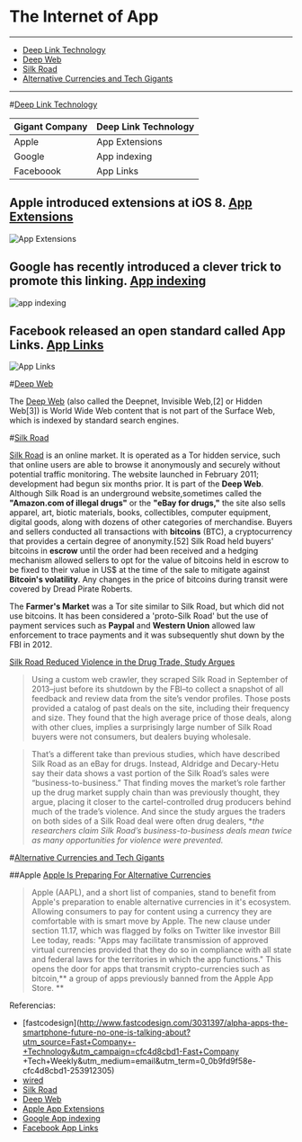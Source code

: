 The Internet of App
====================
---
<!-- MarkdownTOC depth=2 -->

- [Deep Link Technology](deep-link-technology)
- [Deep Web](#deep-web)
- [Silk Road](#silk-road)
- [Alternative Currencies and Tech Gigants](#alternative-currencies-and-tech-gigants)


<!-- /MarkdownTOC -->



---
#[Deep Link Technology](#deep-link-technology)  

|Gigant Company|Deep Link Technology|
|:---------|:---------|
|Apple|App Extensions|
|Google| App indexing|
|Faceboook|App Links|

## Apple introduced extensions at iOS 8. [App Extensions](https://developer.apple.com/library/prerelease/ios/releasenotes/General/WhatsNewIniOS/Articles/iOS8.html)  

![App Extensions](https://dl.dropboxusercontent.com/u/1551037/apple-app-extensions.jpg "apple-app-extensions")  

## Google has recently introduced a clever trick to promote this linking. [App indexing](http://www.fastcodesign.com/3030171/google-is-shaping-the-future-of-apps-like-lego-bricks)  

![app indexing](https://dl.dropboxusercontent.com/u/1551037/google-app-indexing.png "google-app-indexing.png")  

## Facebook released an open standard called App Links. [App Links](https://developers.facebook.com/docs/android/share#linking)
![App Links](https://dl.dropboxusercontent.com/u/1551037/facebook-app-links.png "facebook-app-links.png")


#[Deep Web](#deep-web)

The [Deep Web](http://en.wikipedia.org/wiki/Deep_Web) (also called the Deepnet, Invisible Web,[2] or Hidden Web[3]) is World Wide Web content that is not part of the Surface Web, which is indexed by standard search engines.

#[Silk Road](#silk-road)

[Silk Road](http://goo.gl/p0JFW0) is an online market. It is operated as a Tor hidden service, such that online users are able to browse it anonymously and securely without potential traffic monitoring. The website launched in February 2011; development had begun six months prior. It is part of the **Deep Web**. Although Silk Road is an underground website,sometimes called the **"Amazon.com of illegal drugs"** or the **"eBay for drugs,"** the site also sells apparel, art, biotic materials, books, collectibles, computer equipment, digital goods, along with dozens of other categories of merchandise.
Buyers and sellers conducted all transactions with **bitcoins** (BTC), a cryptocurrency that provides a certain degree of anonymity.[52] Silk Road held buyers' bitcoins in **escrow** until the order had been received and a hedging mechanism allowed sellers to opt for the value of bitcoins held in escrow to be fixed to their value in US$ at the time of the sale to mitigate against **Bitcoin's volatility**. Any changes in the price of bitcoins during transit were covered by Dread Pirate Roberts.

The **Farmer's Market** was a Tor site similar to Silk Road, but which did not use bitcoins. It has been considered a 'proto-Silk Road' but the use of payment services such as **Paypal** and **Western Union** allowed law enforcement to trace payments and it was subsequently shut down by the FBI in 2012.


[Silk Road Reduced Violence in the Drug Trade, Study Argues](http://www.wired.com/2014/06/silk-road-study/)
>Using a custom web crawler, they scraped Silk Road in September of 2013–just before its shutdown by the FBI–to collect a snapshot of all feedback and review data from the site’s vendor profiles. Those posts provided a catalog of past deals on the site, including their frequency and size. They found that the high average price of those deals, along with other clues, implies a surprisingly large number of Silk Road buyers were not consumers, but dealers buying wholesale.

>That’s a different take than previous studies, which have described Silk Road as an eBay for drugs. Instead, Aldridge and Decary-Hetu say their data shows a vast portion of the Silk Road’s sales were “business-to-business.” That finding moves the market’s role farther up the drug market supply chain than was previously thought, they argue, placing it closer to the cartel-controlled drug producers behind much of the trade’s violence. And since the study argues the traders on both sides of a Silk Road deal were often drug dealers, **the researchers claim Silk Road’s business-to-business deals mean twice as many opportunities for violence were prevented.*

#[Alternative Currencies and Tech Gigants](#alternative-currencies-and-tech-gigants)

##Apple
[Apple Is Preparing For Alternative Currencies](http://seekingalpha.com/instablog/24409233-piperjaff/2959733-apple-is-preparing-for-alternative-currencies)

>Apple (AAPL), and a short list of companies, stand to benefit from Apple's preparation to enable alternative currencies in it's ecosystem. Allowing consumers to pay for content using a currency they are comfortable with is smart move by Apple.
>The new clause under section 11.17, which was flagged by folks on Twitter like investor Bill Lee today, reads: "Apps may facilitate transmission of approved virtual currencies provided that they do so in compliance with all state and federal laws for the territories in which the app functions."
>This opens the door for apps that transmit crypto-currencies such as bitcoin,** a group of apps previously banned from the Apple App Store.
**

Referencias:

 + [fastcodesign](http://www.fastcodesign.com/3031397/alpha-apps-the-smartphone-future-no-one-is-talking-about?utm_source=Fast+Company+-+Technology&utm_campaign=cfc4d8cbd1-Fast+Company +Tech+Weekly&utm_medium=email&utm_term=0_0b9fd9f58e-cfc4d8cbd1-253912305)
 + [wired](http://www.wired.com/2014/06/silk-road-study/)
 + [Silk Road](http://goo.gl/p0JFW0)
 + [Deep Web](http://en.wikipedia.org/wiki/Deep_Web)
 + [Apple App Extensions](https://developer.apple.com/library/prerelease/ios/releasenotes/General/WhatsNewIniOS/Articles/iOS8.html)  
 + [Google App indexing](http://www.fastcodesign.com/3030171/google-is-shaping-the-future-of-apps-like-lego-bricks)
 + [Facebook App Links](https://developers.facebook.com/docs/android/share#linking)
